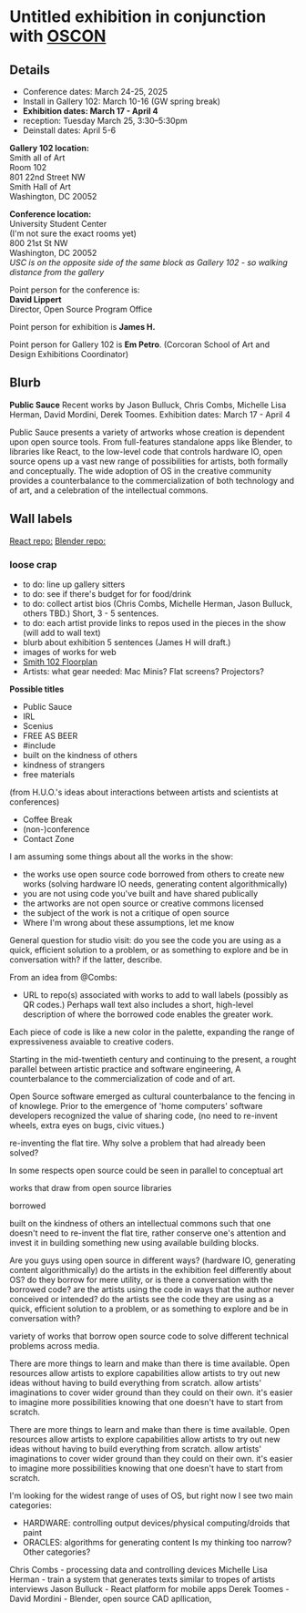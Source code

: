 # Untitled exhibition in conjunction with [OSCON](https://ospo.gwu.edu/open-source-conference-gw-oscon)

## Details

- Conference dates: March 24-25, 2025
- Install in Gallery 102: March 10-16 (GW spring break)
- **Exhibition dates: March 17 - April 4**
- reception: Tuesday March 25, 3:30–5:30pm
- Deinstall dates: April 5-6

**Gallery 102 location:**\
Smith all of Art\
Room 102\
801 22nd Street NW\
Smith Hall of Art\
Washington, DC 20052

**Conference location:**\
University Student Center\
(I'm not sure the exact rooms yet)\
800 21st St NW\
Washington, DC 20052\
*USC is on the opposite side of the same block as Gallery 102 - so walking distance from the gallery*

Point person for the conference is:\
**David Lippert**\
Director, Open Source Program Office

Point person for exhibition is **James H.**

Point person for Gallery 102 is **Em Petro**. (Corcoran School of Art and Design Exhibitions Coordinator)

## Blurb
**Public Sauce**
Recent works by Jason Bulluck, Chris Combs, Michelle Lisa Herman, David Mordini, Derek Toomes.
Exhibition dates: March 17 - April 4

Public Sauce presents a variety of artworks whose creation is dependent upon open source tools. From full-features standalone apps like Blender, to libraries like React, to the low-level code that controls hardware IO, open source opens up a vast new range of possibilities for artists, both formally and conceptually. The wide adoption of OS in the creative community provides a counterbalance to the commercialization of both technology and of art, and a celebration of the intellectual commons.

## Wall labels

[React repo:](https://github.com/facebook/react)
[Blender repo:](https://github.com/blender/blender)


### loose crap

- to do: line up gallery sitters
- to do: see if there's budget for for food/drink
- to do: collect artist bios (Chris Combs, Michelle Herman, Jason Bulluck, others TBD.) Short, 3 - 5 sentences.
- to do: each artist provide links to repos used in the pieces in the show (will add to wall text)
- blurb about exhibition 5 sentences (James H will draft.)
- images of works for web
- [Smith 102 Floorplan](https://github.com/user-attachments/files/18609417/Smith.102.pdf)
- Artists: what gear needed: Mac Minis? Flat screens? Projectors?

**Possible titles**
- Public Sauce
- IRL
- Scenius
- FREE AS BEER
- #include
- built on the kindness of others
- kindness of strangers
- free materials

(from H.U.O.'s ideas about interactions between artists and scientists at conferences)
- Coffee Break
- (non-)conference
- Contact Zone


I am assuming some things about all the works in the show:
- the works use open source code borrowed from others to create new works (solving hardware IO needs, generating content algorithmically)
- you are not using code you've built and have shared publically
- the artworks are not open source or creative commons licensed
- the subject of the work is not a critique of open source
- Where I'm wrong about these assumptions, let me know

General question for studio visit:
do you see the code you are using as a quick, efficient solution to a problem, or as something to explore and be in conversation with? if the latter, describe.

From an idea from @Combs:
- URL to repo(s) associated with works to add to wall labels (possibly as QR codes.) Perhaps wall text also includes a short, high-level description of where the borrowed code enables the greater work.

Each piece of code is like a new color in the palette, expanding the range of expressiveness avaiable to creative coders.



Starting in the mid-twentieth century and continuing to the present, a rought parallel between artistic practice and software engineering, A counterbalance to the commercialization of code and of art.

Open Source software emerged as cultural counterbalance to the fencing in of knowlege. Prior to the emergence of 'home computers' software developers recognized the value of sharing code, (no need to re-invent wheels, extra eyes on bugs, civic vitues.)

re-inventing the flat tire. Why solve a problem that had already been solved?

In some respects open source could be seen in parallel to conceptual art

works that draw from open source libraries

borrowed

built on the kindness of others
an intellectual commons such that one doesn't need to re-invent the flat tire, rather conserve one's attention and invest it in building something new using available building blocks.

Are you guys using open source in different ways? (hardware IO, generating content algorithmically)
do the artists in the exhibition feel differently about OS?
do they borrow for mere utility, or is there a conversation with the borrowed code? are the artists using the code in ways that the author never conceived or intended?
do the artists see the code they are using as a quick, efficient solution to a problem, or as something to explore and be in conversation with?

variety of works that borrow open source code to solve different technical problems across media.

There are more things to learn and make than there is time available. Open resources allow artists to explore capabilities
allow artists to try out new ideas without having to build everything from scratch.
allow artists' imaginations to cover wider ground than they could on their own.
it's easier to imagine more possibilities knowing that one doesn't have to start from scratch.

There are more things to learn and make than there is time available. Open resources allow artists to explore capabilities
allow artists to try out new ideas without having to build everything from scratch.
allow artists' imaginations to cover wider ground than they could on their own.
it's easier to imagine more possibilities knowing that one doesn't have to start from scratch.

I'm looking for the widest range of uses of OS, but right now I see two main categories:
- HARDWARE: controlling output devices/physical computing/droids that paint
- ORACLES: algorithms for generating content
Is my thinking too narrow? Other categories?

Chris Combs - processing data and controlling devices
Michelle Lisa Herman - train a system that generates texts similar to tropes of artists interviews
Jason Bulluck - React platform for mobile apps
Derek Toomes -
David Mordini - Blender, open source CAD apllication,
